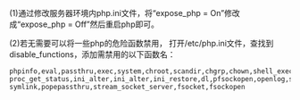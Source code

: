 
(1)通过修改服务器环境内php.ini文件，将“expose_php = On”修改成“expose_php = Off”然后重启php即可。

(2)若无需要可以将一些php的危险函数禁用，
    打开/etc/php.ini文件，查找到 disable_functions，添加需禁用的以下函数名：

    phpinfo,eval,passthru,exec,system,chroot,scandir,chgrp,chown,shell_exec,proc_open,
    proc_get_status,ini_alter,ini_alter,ini_restore,dl,pfsockopen,openlog,syslog,readlink,
    symlink,popepassthru,stream_socket_server,fsocket,fsockopen
